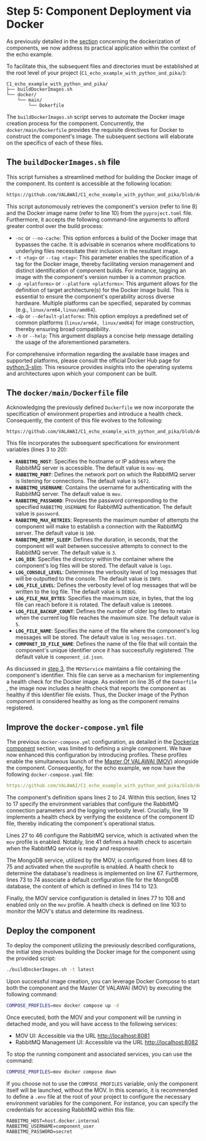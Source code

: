 # Step 5: Component Deployment via Docker

As previously detailed in the [section](docs/tutorials/how_python_component/docker_image)
concerning the dockerization of components, we now address its practical application within 
the context of the echo example.

To facilitate this, the subsequent files and directories must be established at the root 
level of your project  (`C1_echo_example_with_python_and_pika/`):

```
C1_echo_example_with_python_and_pika/
├── buildDockerImages.sh
└── docker/
    └── main/
        └── Dokerfile
```

The `buildDockerImages.sh` script serves to automate the Docker image creation process for 
the component. Concurrently, the  `docker/main/Dockerfile` provides the requisite directives 
for Docker to construct the component's image. The subsequent sections will elaborate 
on the specifics of each of these files.


## The `buildDockerImages.sh` file

This script furnishes a streamlined method for building the Docker image of the component. 
Its content is accessible at the following location:

```bash reference showLineNumbers
https://github.com/VALAWAI/C1_echo_example_with_python_and_pika/blob/develop/buildDockerImages.sh
```

This script autonomously retrieves the component's version (refer to line 8) and 
the Docker image name (refer to line 10) from the `pyproject.toml` file. Furthermore, 
it accepts the following command-line arguments to afford greater control over 
the build process:

 - `-nc` or `--no-cache`: This option enforces a build of the Docker image that bypasses 
 the cache. It is advisable in scenarios where modifications to underlying files necessitate 
 their inclusion in the resultant image.
 - `-t <tag>` or `--tag <tag>`: This parameter enables the specification of a tag for the Docker 
 image, thereby facilitating version management and distinct identification of component builds. 
 For instance, tagging an image with the component's version number is a common practice.
 - `-p <platforms>` or `--platform <platforms>`: This argument allows for the definition of target 
 architecture(s) for the Docker image build. This is essential to ensure the component's 
 operability across diverse hardware. Multiple platforms can be specified, separated by 
 commas (e.g., `linux/arm64,linux/amd64`).
 - `-dp` or `--default-platforms`: This option employs a predefined set of common platforms 
 (`linux/arm64, linux/amd64`) for image construction, thereby ensuring broad compatibility.
 - `-h` or `--help`: This argument displays a concise help message detailing the usage 
 of the aforementioned parameters.

For comprehensive information regarding the available base images and supported platforms, 
please consult the official Docker Hub page for [python:3-slim](https://hub.docker.com/_/python). 
This resource provides insights into the operating systems and architectures upon which 
your component can be built.


## The `docker/main/Dockerfile` file

Acknowledging the previously defined `Dockerfile` we now incorporate the specification 
of environment properties and introduce a health check. Consequently, the content 
of this file evolves to the following:

```docker reference showLineNumbers
https://github.com/VALAWAI/C1_echo_example_with_python_and_pika/blob/develop/docker/main/Dockerfile
```

This file incorporates the subsequent specifications for environment variables (lines 3 to 20):

* **`RABBITMQ_HOST`**: Specifies the hostname or IP address where the RabbitMQ server 
is accessible. The default value is `mov-mq`.
* **`RABBITMQ_PORT`**: Defines the network port on which the RabbitMQ server is listening 
for connections. The default value is `5672`.
* **`RABBITMQ_USERNAME`**: Contains the username for authenticating with the RabbitMQ server. 
The default value is `mov`.
* **`RABBITMQ_PASSWORD`**: Provides the password corresponding to the specified `RABBITMQ_USERNAME` 
for RabbitMQ authentication. The default value is `password`.
* **`RABBITMQ_MAX_RETRIES`**: Represents the maximum number of attempts the component 
will make to establish a connection with the RabbitMQ server. The default value is `100`.
* **`RABBITMQ_RETRY_SLEEP`**: Defines the duration, in seconds, that the component will wait 
between successive attempts to connect to the RabbitMQ server. The default value is `3`.
* **`LOG_DIR`**: Specifies the directory within the container where the component's log files 
will be stored. The default value is `logs`.
* **`LOG_CONSOLE_LEVEL`**: Determines the verbosity level of log messages that will be outputted 
to the console. The default value is `INFO`.
* **`LOG_FILE_LEVEL`**: Defines the verbosity level of log messages that will be written to 
the log file. The default value is `DEBUG`.
* **`LOG_FILE_MAX_BYTES`**: Specifies the maximum size, in bytes, that the log file can reach 
before it is rotated. The default value is `1000000`.
* **`LOG_FILE_BACKUP_COUNT`**: Defines the number of older log files to retain when the current 
log file reaches the maximum size. The default value is `5`.
* **`LOG_FILE_NAME`**: Specifies the name of the file where the component's log messages 
will be stored. The default value is `log_messages.txt`.
* **`COMPONET_ID_FILE_NAME`**: Defines the name of the file that will contain the component's unique 
identifier once it has successfully registered. The default value is `component_id.json`.


As discussed in [step 3](/docs/tutorials/how_python_component/echo_example/step_03#understanding-the-movservice),
the `MOVService` maintains a file containing the component's identifier. This file can serve 
as a mechanism for implementing a health check for the Docker image. As evident on line 35 of the
`Dokerfile` , the image now includes a health check that reports the component as healthy 
if this identifier file exists. Thus, the Docker image of the Python component is considered 
healthy as long as the component remains registered.


## Improve the `docker-compose.yml` file

The previous `docker-compose.yml` configuration, as detailed in the
[Dockerize component](docs/tutorials/how_python_component/docker_image) section, was limited 
to defining a single component. We have now enhanced this configuration by introducing profiles. 
These profiles enable the simultaneous launch of the
[Master Of VALAWAI (MOV)](/docs/architecture/implementations/mov/deploy) alongside the component. 
Consequently, for the echo example, we now have the following `docker-compose.yaml` file:

```yaml reference showLineNumbers
https://github.com/VALAWAI/C1_echo_example_with_python_and_pika/blob/develop/docker-compose.yml
```

The component's definition spans lines 2 to 24. Within this section, lines 12 to 17 specify 
the environment variables that configure the RabbitMQ connection parameters and the logging 
verbosity level. Crucially, line 19 implements a health check by verifying the existence of 
the component ID file, thereby indicating the component's operational status.

Lines 27 to 46 configure the RabbitMQ service, which is activated when the `mov` profile is enabled. 
Notably, line 41 defines a health check to ascertain when the RabbitMQ service is ready 
and responsive.

The MongoDB service, utilized by the MOV, is configured from lines 48 to 75 and
activated when the `mov`profile is enabled. A health check to determine the database's readiness
is implemented on line 67. Furthermore, lines 73 to 74 associate a default configuration file 
for the MongoDB database, the content of which is defined in lines 114 to 123.

Finally, the MOV service configuration is detailed in lines 77 to 108 and enabled only on 
the `mov` profile. A health check is defined on line 103 to monitor the MOV's status and determine 
its readiness.

## Deploy the component

To deploy the component utilizing the previously described configurations, the initial step 
involves building the Docker image for the component using the provided script:

```bash
./buildDockerImages.sh -t latest
```

Upon successful image creation, you can leverage Docker Compose to start both the component 
and the Master Of VALAWAI (MOV) by executing the following command:

```bash
COMPOSE_PROFILES=mov docker compose up -d
```

Once executed, both the MOV and your component will be running in detached mode, and you will 
have access to the following services:

 - MOV UI: Accessible via the URL [http://localhost:8081](http://localhost:8081)
 - RabbitMQ Management UI: Accessible via the URL [http://localhost:8082](http://localhost:8082)
 
To stop the running component and associated services, you can use the command:

```bash
COMPOSE_PROFILES=mov docker compose down
```

If you choose not to use the `COMPOSE_PROFILES` variable, only the component itself will be launched, 
without the MOV. In this scenario, it is recommended to define a `.env` file at the root of 
your project to configure the necessary environment variables for the component. For instance, 
you can specify the credentials for accessing RabbitMQ within this file:

```properties
RABBITMQ_HOST=host.docker.internal
RABBITMQ_USERNAME=component_user
RABBITMQ_PASSWORD=secret
```

